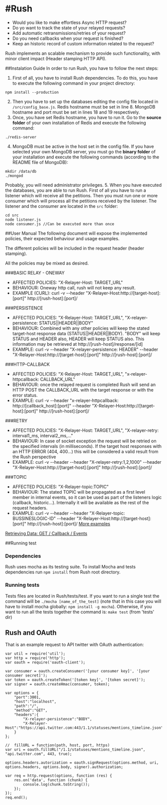 #Rush 
===

* Would you like to make effortless Async HTTP request?
* Do yo want to track the state of your relayed requests?
* Add automatic retransmissions/retries of your request?
* Do you need callbacks when your request is finished?
* Keep an historic record of custom information related to the request?

Rush implements an scalable mechanism to provide such functionality, with minor client impact (Header stamping HTTP API).

##Instalation Guide
In order to run Rush, you have to follow the next steps:

1. First of all, you have to install Rush dependencies. To do this, you have to execute the following command in your project directory:
```
npm install --production
```
2. Then you have to set up the databases editing the config file located in `/src/config_base.js`. Redis hostname must be set in line 8. MongoDB hostname and port must be set in lines 18 and 19 respectively.
3. Once, you have set Redis hostname, you have to run it. Go to the **source folder** of your own installation of Redis and execute the following command:
```
./redis-server
```
4. MongoDB must be active in the host set in the config file. If you have selected your own MongoDB server, you must go the **binary folder** of your installation and execute the following commands (according to the README file of MongoDB):
```
mkdir /data/db
./mongod
```
Probably, you will need administrator privileges.
5. When you have executed the databases, you are able to run Rush. First of all you have to run a listener which will receive all the petitions. Then you must run one or more consumer which will process all the petitions received by the listener. The listener and the consumer are located in the `src` folder:
```
cd src
node listener.js
node consumer.js //Can be executed more than once
```

##User Manual
The following document will expose the implemented policies, their expected behaviour and usage examples.

The different policies will be included in the request header (header stamping). 

All the policies may be mixed as desired.


###BASIC RELAY - ONEWAY
* AFFECTED POLICIES: "X-Relayer-Host: TARGET_URL"
* BEHAVIOUR: Oneway http call, rush will not keep any result.
* EXAMPLE (CURL): curl -v --header "X-Relayer-Host:http://[target-host]:[port]" http://[rush-host]:[port]/

###PERSISTENCE
* AFFECTED POLICIES: "X-Relayer-Host: TARGET_URL", "X-relayer-persistence: STATUS||HEADER||BODY"
* BEHAVIOUR: Combined with any other policies will keep the stated target-host response data (STATUS||HEADER||BODY). "BODY" will keep STATUS and HEADER also, HEADER will keep STATUS also.
This information may be retrieved at http://[rush-host]/response/[id]
* EXAMPLE: curl -v --header "X-relayer-persistence: HEADER" --header "X-Relayer-Host:http://[target-host]:[port]" http://[rush-host]:[port]/

###HTTP-CALLBACK
* AFFECTED POLICIES: "X-Relayer-Host: TARGET_URL",  "x-relayer-httpcallback: CALLBACK_URL"
* BEHAVIOUR: once the relayed request is completed Rush will send an HTTP POST the CALLBACK_URL with the target response or with the error status.
* EXAMPLE: curl -v --header "x-relayer-httpcallback: http://[callback_host]:[port]" --header "X-Relayer-Host:http://[target-host]:[port]" http://[rush-host]:[port]/

###RETRY
* AFFECTED POLICIES: "X-Relayer-Host: TARGET_URL",  "X-relayer-retry: interval1_ms, interval2_ms,..."
* BEHAVIOUR: In case of socket exception the request will be retried on the specified intervals (in milliseconds). If the target host responses with an HTTP ERROR (404, 400...) this will be considered a valid result from the Rush perspective
* EXAMPLE: curl -v --header --header "X-relayer-retry:1,2,1000" --header "X-Relayer-Host:http://[target-host]:[port]" http://[rush-host]:[port]/

###TOPIC
* AFFECTED POLICIES: "X-Relayer-topic:TOPIC" 
* BEHAVIOUR: The stated TOPIC will be propagated as a first level member in internal events, so it can be used as part of the listeners logic (callback, historic...). Internally it will be available as the rest of the request headers.
* EXAMPLE: curl -v --header --header "X-Relayer-topic: BUSSINESLOGIC-ID" --header "X-Relayer-Host:http://[target-host]:[port]" http://[rush-host]:[port]/
[More examples](TEST-CURLS)

[Retrieving Data: GET / Callback / Events](Data-Interfaces)

##Running test
### Dependencies

Rush uses mocha as its testing suite. To install Mocha and tests dependencies run `npm install` from Rush root directory.



### Running tests

Tests files are located in Rush/tests/test. If you want to run a single test the command will be 
`./mocha [name_of_the_test]` (note that in this case you will have to install mocha globally: `npm install -g mocha`). Otherwise, if you want to run all the tests together the command is: 
`make test` (from 'tests' dir)

## Rush and OAuth

That is an example request to API twitter with OAuth authentication:
```
var util = require('util');
var http = require('http');
var oauth = require('oauth-client');

var consumer = oauth.createConsumer('[your consumer key]', '[your consumer secret]');
var token = oauth.createToken('[token key]', '[token secret]');
var signer = oauth.createHmac(consumer, token);

var options = {
    "port":3001,
    "host":"localhost",
    "path":"/",
    "method":"GET",
    "headers":{
        "X-relayer-persistence":"BODY",
        "X-Relayer-Host":"https://api.twitter.com:443/1.1/statuses/mentions_timeline.json"
    }
};

//  fillURL = function(path, host, port, https)
var uri = oauth.fillURL("/1.1/statuses/mentions_timeline.json", "api.twitter.com", 443, true);

options.headers.autorization = oauth.signRequest(options.method, uri, options.headers, options.body, signer).authorization;

var req = http.request(options, function (res) {
    res.on('data', function (chunk) {
        console.log(chunk.toString());
    });
});
req.end();
```





